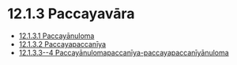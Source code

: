 # 12.1.3 Paccayavāra

* [12.1.3.1 Paccayānuloma](12.1.3/12.1.3.1.md)
* [12.1.3.2 Paccayapaccanīya](12.1.3/12.1.3.2.md)
* [12.1.3.3--4 Paccayānulomapaccanīya-paccayapaccanīyānuloma](12.1.3/12.1.3.3--4.md)
